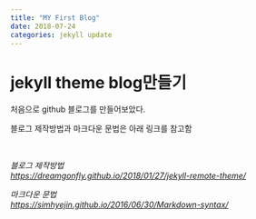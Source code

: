 ```yaml
---
title: "MY First Blog"
date: 2018-07-24
categories: jekyll update
---
```



jekyll theme blog만들기 
===



처음으로 github 블로그를 만들어보았다.

블로그 제작방법과 마크다운 문법은 아래 링크를 참고함



<br/>

  

*블로그 제작방법*   
*<https://dreamgonfly.github.io/2018/01/27/jekyll-remote-theme/>*  

*마크다운 문법*  
*<https://simhyejin.github.io/2016/06/30/Markdown-syntax/>*


